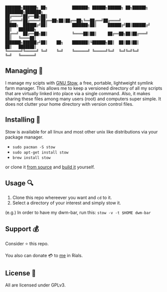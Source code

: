 ```
███████╗██████╗ ██╗           ███████╗ ██████╗██████╗ ██╗██████╗ ████████╗███████╗
██╔════╝██╔══██╗██║           ██╔════╝██╔════╝██╔══██╗██║██╔══██╗╚══██╔══╝██╔════╝
█████╗  ██████╔╝██║           ███████╗██║     ██████╔╝██║██████╔╝   ██║   ███████╗
██╔══╝  ██╔══██╗██║           ╚════██║██║     ██╔══██╗██║██╔═══╝    ██║   ╚════██║
███████╗██████╔╝██║    ██╗    ███████║╚██████╗██║  ██║██║██║        ██║   ███████║
╚══════╝╚═════╝ ╚═╝    ╚═╝    ╚══════╝ ╚═════╝╚═╝  ╚═╝╚═╝╚═╝        ╚═╝   ╚══════╝
```

## Managing :nut_and_bolt:
I manage my scipts with [GNU Stow](http://www.gnu.org/software/stow/), a free, portable, lightweight symlink farm manager. This allows me to keep a versioned directory of all my scripts that are virtually linked into place via a single command. Also, it makes sharing these files among many users (root) and computers super simple. It does not clutter your home directory with version control files.

## Installing :construction:
Stow is available for all linux and most other unix like distributions via your package manager.

- `sudo pacman -S stow`
- `sudo apt-get install stow`
- `brew install stow`

or clone it [from source](https://savannah.gnu.org/git/?group=stow) and [build it](http://git.savannah.gnu.org/cgit/stow.git/tree/INSTALL) yourself.

## Usage :mag:
1. Clone this repo whereever you want and `cd` to it.
2. Select a directory of your interest and simply stow it. 

(e.g.) In order to have my dwm-bar, run this: `stow -v -t $HOME dwm-bar`

## Support 💰
Consider :star: this repo.

You also can donate :credit_card: to [me](https://zarinp.al/@simplyebi) in Rials.

## License :page_facing_up:
All are licensed under GPLv3.
